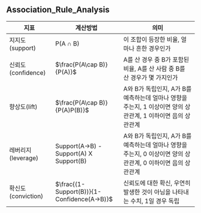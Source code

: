 ## Association_Rule_Analysis

| 지표 | 계산방법 | 의미 |
|------|----------|------|
| 지지도(support) | P(A $\cap$ B) | 이 조합이 등장한 비율, 얼마나 흔한 경우인가 |   
| 신뢰도(confidence) | $\frac{P(A\cap B)}{P(A)}$ | A를 산 경우 중 B가 포함된 비율, A를 산 사람 중 B를 산 경우가 몇 가지인가 |   
| 향상도(lift) | $\frac{P(A\cap B)}{P(A)P(B)}$ | A와 B가 독립인지, A가 B를 예측하는데 얼마나 영향을 주는지, 1 이상이면 양의 상관관계, 1 이하이면 음의 상관관계 |  
| 레버리지(leverage) | Support(A->B) - Support(A) X Support(B) | A와 B가 독립인지, A가 B를 예측하는데 얼마나 영향을 주는지, 0 이상이면 양의 상관관계, 0 이하이면 음의 상관관계 |  
| 확신도(conviction) | $\frac{(1-Support(B))}{1-Confidence(A->B)}$ | 신뢰도에 대한 확신, 우연히 발생한 것이 아님을 나타내는 수치, 1일 경우 독립 | 
